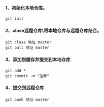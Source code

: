#### 1、初始化本地仓库。  
	git init  
#### 2、close远程仓库\将本地仓库与远程仓库结合。  
	git close 地址 master  
	git pull 地址 master  
#### 3、添加到缓存并提交到本地仓库  
	git add *  
	git commit -m "注释"  
#### 4、提交到远程仓库  
	git push 地址 master
